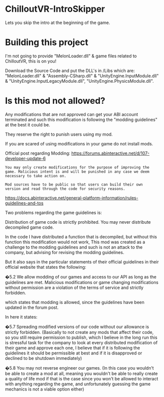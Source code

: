 # ChilloutVR-IntroSkipper
Lets you skip the intro at the beginning of the game.

# Building this project

I'm not going to provide "MelonLoader.dll" & game files related to ChilloutVR, this is on you!

Download the Source Code and put the DLL's in /Libs which are: "MelonLoader.dll" & "Assembly-CSharp.dll" & "UnityEngine.InputModule.dll" & "UnityEngine.InputLegacyModule.dll", "UnityEngine.PhysicsModule.dll".

# Is this mod not allowed?

Any modifications that are not approved can get your ABI account terminated and such this modification is following the "modding guidelines" at the best it could be.

They reserve the right to punish users using my mod.

If you are scared of using modifications in your game do not install mods.

Official post regarding Modding: https://forums.abinteractive.net/d/107-developer-update-6

    You may only create modifications for the purpose of improving the game. Malicious intent is and will be punished in any case we deem necessary to take action on.

    Mod sources have to be public so that users can build their own version and read through the code for security reasons.

https://docs.abinteractive.net/general-platform-information/rules-guidelines-and-tos

Two problems regarding the game guidelines is:

Distribution of game code is strictly prohibited. You may never distribute decompiled game code.

In the code I have distributed a function that is decompiled, but without this function this modification would not work, This mod was created as a challenge to the modding guidelines and such is not an attack to the company, but advising for revising the modding guidelines.

But it also says in the particular statements of their official guidelines in their official website that states the following:

�5.2 We allow modding of our games and access to our API as long as the guidelines are met. Malicious modifications or game changing modifications without permission are a violation of the terms of service and strictly forbidden.

which states that modding is allowed, since the guidelines have been updated in the forum post.

In here it states:

�5.7 Spreading modified versions of our code without our allowance is strictly forbidden. (Basically to not create any mods that affect their code, so you still require permission to publish, which I believe in the long run this is stressful task for the company to look at every distributed modification of their game and approve each one, I believe that if it is following the guidelines it should be permissible at best and if it is disapproved or declined to be shutdown immediately)

�5.8 You may not reverse engineer our games. (In this case you wouldn't be able to create a mod at all, meaning you wouldn't be able to really create a quality of life mod if that is the case since you won't be allowed to interact with anything regarding the game, and unfortunately guessing the game mechanics is not a viable option either)
